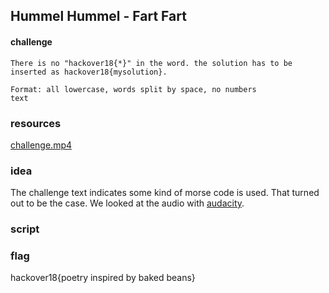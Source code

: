 
## Hummel Hummel - Fart Fart
#### challenge
```
There is no "hackover18{*}" in the word. the solution has to be inserted as hackover18{mysolution}.

Format: all lowercase, words split by space, no numbers
text
```

### resources
[challenge.mp4](challenge.mp4)

### idea
The challenge text indicates some kind of morse code is used. That turned out to be the case.
We looked at the audio with [audacity](https://www.audacityteam.org/).

### script

### flag
hackover18{poetry inspired by baked beans}
